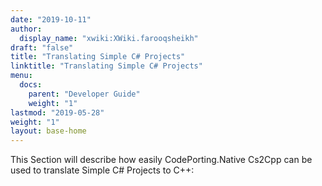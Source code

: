 ```yaml
---
date: "2019-10-11"
author:
  display_name: "xwiki:XWiki.farooqsheikh"
draft: "false"
title: "Translating Simple C# Projects"
linktitle: "Translating Simple C# Projects"
menu:
  docs:
    parent: "Developer Guide"
    weight: "1"
lastmod: "2019-05-28"
weight: "1"
layout: base-home
---
```


This Section will describe how easily CodePorting.Native Cs2Cpp can be used to translate Simple C# Projects to C++:
